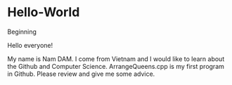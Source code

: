 # Hello-World
Beginning

Hello everyone!

My name is Nam DAM. I come from Vietnam and I would like to learn about the Github and Computer Science.
ArrangeQueens.cpp is my first program in Github. Please review and give me some advice. 

